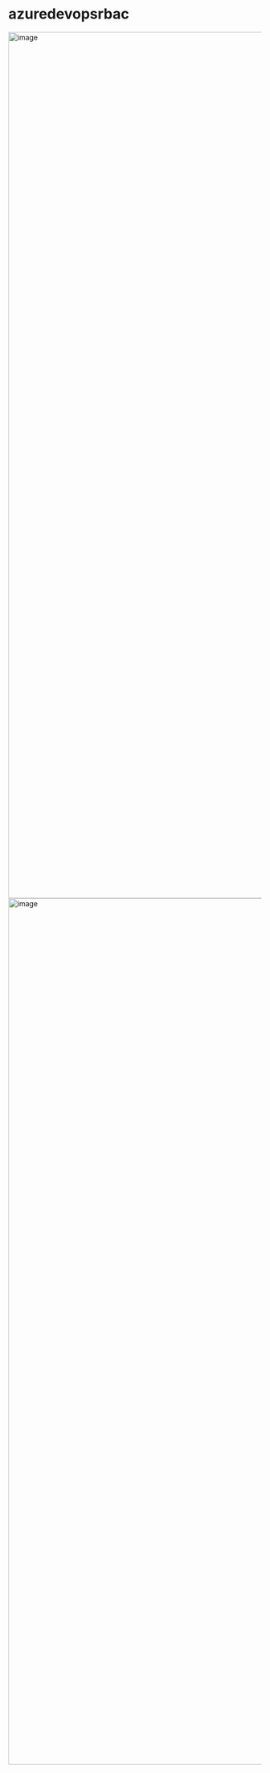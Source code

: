 # azuredevopsrbac


<img width="1719" alt="image" src="https://github.com/user-attachments/assets/d50133c1-ff39-412a-9aee-1c1c46e61350">



<img width="1719" alt="image" src="https://github.com/user-attachments/assets/6187f430-d63f-4c25-9fde-9e4fbbbb962c">
